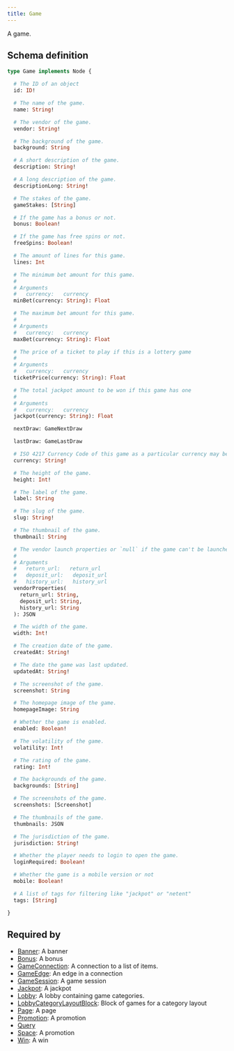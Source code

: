 ```yaml
---
title: Game
---
```


A game.

## Schema definition
```graphql
type Game implements Node {

  # The ID of an object
  id: ID! 

  # The name of the game.
  name: String! 

  # The vendor of the game.
  vendor: String! 

  # The background of the game.
  background: String 

  # A short description of the game.
  description: String! 

  # A long description of the game.
  descriptionLong: String! 

  # The stakes of the game.
  gameStakes: [String] 

  # If the game has a bonus or not.
  bonus: Boolean! 

  # If the game has free spins or not.
  freeSpins: Boolean! 

  # The amount of lines for this game.
  lines: Int 

  # The minimum bet amount for this game.
  #
  # Arguments
  #   currency:   currency
  minBet(currency: String): Float 

  # The maximum bet amount for this game.
  #
  # Arguments
  #   currency:   currency
  maxBet(currency: String): Float 

  # The price of a ticket to play if this is a lottery game
  #
  # Arguments
  #   currency:   currency
  ticketPrice(currency: String): Float 

  # The total jackpot amount to be won if this game has one
  #
  # Arguments
  #   currency:   currency
  jackpot(currency: String): Float 

  nextDraw: GameNextDraw 

  lastDraw: GameLastDraw 

  # ISO 4217 Currency Code of this game as a particular currency may be enforced
  currency: String! 

  # The height of the game.
  height: Int! 

  # The label of the game.
  label: String 

  # The slug of the game.
  slug: String! 

  # The thumbnail of the game.
  thumbnail: String 

  # The vendor launch properties or `null` if the game can't be launched.
  #
  # Arguments
  #   return_url:   return_url
  #   deposit_url:   deposit_url
  #   history_url:   history_url
  vendorProperties(
    return_url: String,
    deposit_url: String,
    history_url: String
  ): JSON 

  # The width of the game.
  width: Int! 

  # The creation date of the game.
  createdAt: String! 

  # The date the game was last updated.
  updatedAt: String! 

  # The screenshot of the game.
  screenshot: String 

  # The homepage image of the game.
  homepageImage: String 

  # Whether the game is enabled.
  enabled: Boolean! 

  # The volatility of the game.
  volatility: Int! 

  # The rating of the game.
  rating: Int! 

  # The backgrounds of the game.
  backgrounds: [String] 

  # The screenshots of the game.
  screenshots: [Screenshot] 

  # The thumbnails of the game.
  thumbnails: JSON 

  # The jurisdiction of the game.
  jurisdiction: String! 

  # Whether the player needs to login to open the game.
  loginRequired: Boolean! 

  # Whether the game is a mobile version or not
  mobile: Boolean! 

  # A list of tags for filtering like "jackpot" or "netent"
  tags: [String] 

}
```
## Required by
* [Banner](graphql/schema/banner.md): A banner
* [Bonus](graphql/schema/bonus.md): A bonus
* [GameConnection](graphql/schema/gameconnection.md): A connection to a list of items.
* [GameEdge](graphql/schema/gameedge.md): An edge in a connection
* [GameSession](graphql/schema/gamesession.md): A game session
* [Jackpot](graphql/schema/jackpot.md): A jackpot
* [Lobby](graphql/schema/lobby.md): A lobby containing game categories.
* [LobbyCategoryLayoutBlock](graphql/schema/lobbycategorylayoutblock.md): Block of games for a category layout
* [Page](graphql/schema/page.md): A page
* [Promotion](graphql/schema/promotion.md): A promotion
* [Query](graphql/schema/query.md)
* [Space](graphql/schema/space.md): A promotion
* [Win](graphql/schema/win.md): A win
